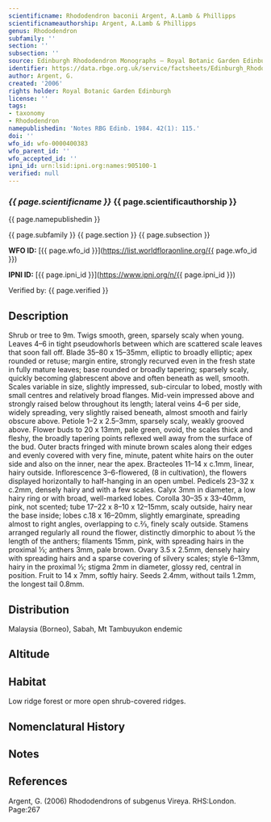 ```yaml
---
scientificname: Rhododendron baconii Argent, A.Lamb & Phillipps
scientificnameauthorship: Argent, A.Lamb & Phillipps
genus: Rhododendron
subfamily: ''
section: ''
subsection: ''
source: Edinburgh Rhododendron Monographs – Royal Botanic Garden Edinburgh
identifier: https://data.rbge.org.uk/service/factsheets/Edinburgh_Rhododendron_Monographs.xhtml
author: Argent, G.
created: '2006'
rights holder: Royal Botanic Garden Edinburgh
license: ''
tags:
- taxonomy
- Rhododendron
namepublishedin: 'Notes RBG Edinb. 1984. 42(1): 115.'
doi: ''
wfo_id: wfo-0000400383
wfo_parent_id: ''
wfo_accepted_id: ''
ipni_id: urn:lsid:ipni.org:names:905100-1
verified: null
---
```

### _{{ page.scientificname }}_ {{ page.scientificauthorship }}
 {{ page.namepublishedin }}

{{ page.subfamily }} {{ page.section }} {{ page.subsection }}

**WFO ID:** [{{ page.wfo_id }}](https://list.worldfloraonline.org/{{ page.wfo_id }})

**IPNI ID:** [{{ page.ipni_id }}](https://www.ipni.org/n/{{ page.ipni_id }})

Verified by: {{ page.verified }}



## Description
Shrub or tree to 9m. Twigs smooth, green, sparsely scaly when young. Leaves 4–6 in tight pseudowhorls between which are scattered scale leaves that soon fall off. Blade 35–80 x 15–35mm, elliptic to broadly elliptic; apex rounded or retuse; margin entire, strongly recurved even in the fresh state in fully mature leaves; base rounded or broadly tapering; sparsely scaly, quickly becoming glabrescent above and often beneath as well, smooth. Scales variable in size, slightly impressed, sub-circular to lobed, mostly with small centres and relatively broad flanges. Mid-vein impressed above and strongly raised below throughout its length; lateral veins 4–6 per side, widely spreading, very slightly raised beneath, almost smooth and fairly obscure above. Petiole 1–2 x 2.5–3mm, sparsely scaly, weakly grooved above. Flower buds to 20 x 13mm, pale green, ovoid, the scales thick and fleshy, the broadly tapering points reflexed well away from the surface of the bud. Outer bracts fringed with minute brown scales along their edges and evenly covered with very fine, minute, patent white hairs on the outer side and also on the inner, near the apex. Bracteoles 11–14 x c.1mm, linear, hairy outside. Inflorescence 3–6-flowered, (8 in cultivation), the flowers displayed horizontally to half-hanging in an open umbel. Pedicels 23–32 x c.2mm, densely hairy and with a few scales. Calyx 3mm in diameter, a low hairy ring or with broad, well-marked lobes. Corolla 30–35 x 33–40mm, pink, not scented; tube 17–22 x 8–10 x 12–15mm, scaly outside, hairy near the base inside; lobes c.18 x 16–20mm, slightly emarginate, spreading almost to right angles, overlapping to c.2⁄3, finely scaly outside. Stamens arranged regularly all round the flower, distinctly dimorphic to about ½ the length of the anthers; filaments 15mm, pink, with spreading hairs in the proximal 1⁄3; anthers 3mm, pale brown. Ovary 3.5 x 2.5mm, densely hairy with spreading hairs and a sparse covering of silvery scales; style 6–13mm, hairy in the proximal 1⁄3; stigma 2mm in diameter, glossy red, central in position. Fruit to 14 x 7mm, softly hairy. Seeds 2.4mm, without tails 1.2mm, the longest tail 0.8mm.

## Distribution
Malaysia (Borneo), Sabah, Mt Tambuyukon endemic

## Altitude


## Habitat
Low ridge forest or more open shrub-covered ridges.

## Nomenclatural History

                       
## Notes


## References

Argent, G. (2006) Rhododendrons of subgenus Vireya. RHS:London. Page:267
